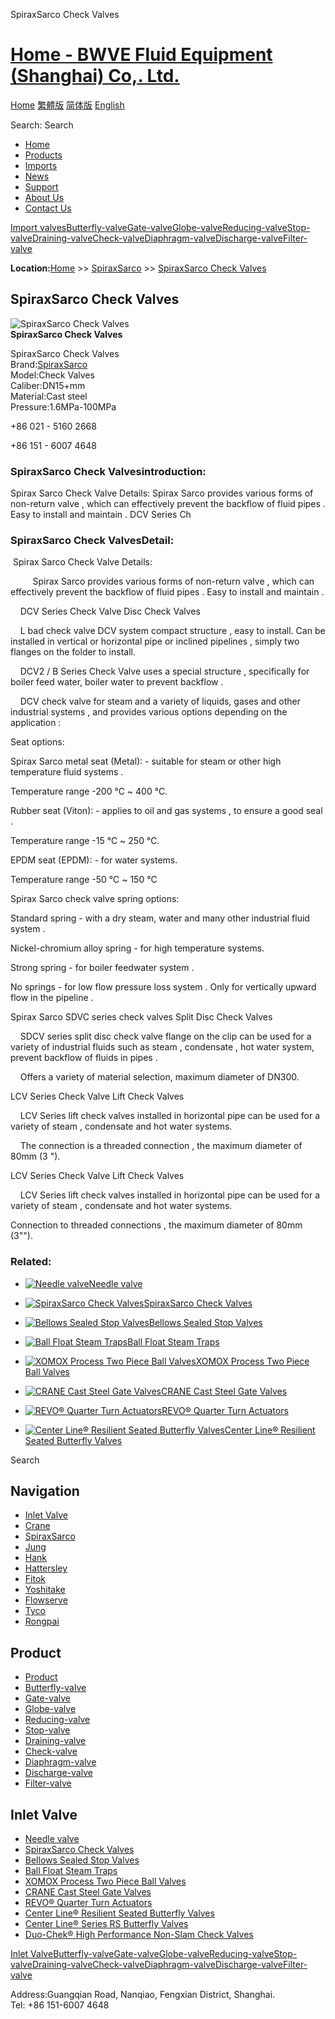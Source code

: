  SpiraxSarco Check Valves    

# [Home - BWVE Fluid Equipment (Shanghai) Co,. Ltd.](/en.html)

[Home](/en.html "home") [繁體版](/tw.html "切換到繁體中文版") [简体版](/ "切换到简体中文版") [English](/en.html "Switch to English Version")

Search: Search

-   [Home](/en.html "Home")
-   [Products](/valves/87.html "Products")
-   [Imports](/valves/88.html "Imports")
-   [News](/article/arts/85.html "News")
-   [Support](/article/arts/86.html "Support")
-   [About Us](/about_en.html "About Us")
-   [Contact Us](/contact_en.html "Contact Us")

[Import valves](/valves/88.html "Import valves")[Butterfly-valve](/valves/89.html)[Gate-valve](/valves/90.html)[Globe-valve](/valves/91.html)[Reducing-valve](/valves/92.html)[Stop-valve](/valves/93.html)[Draining-valve](/valves/94.html)[Check-valve](/valves/95.html)[Diaphragm-valve](/valves/96.html)[Discharge-valve](/valves/97.html)[Filter-valve](/valves/98.html)

**Location:**[Home](/en.html) >> [SpiraxSarco](/valves/101.html) >> [SpiraxSarco Check Valves](/valve/83.html)

## SpiraxSarco Check Valves

![](/pic/uploadimg/2014-3/201431510433053556.jpg "SpiraxSarco Check Valves")  
**SpiraxSarco Check Valves**

SpiraxSarco Check Valves  
Brand:[SpiraxSarco](/search.asp?searchword=SpiraxSarco)    
Model:Check Valves  
Caliber:DN15+mm  
Material:Cast steel  
Pressure:1.6MPa-100MPa  

+86 021 - 5160 2668

+86 151 - 6007 4648

### SpiraxSarco Check Valvesintroduction:

Spirax Sarco Check Valve Details: Spirax Sarco provides various forms of non-return valve , which can effectively prevent the backflow of fluid pipes . Easy to install and maintain . DCV Series Ch

### SpiraxSarco Check ValvesDetail:

 Spirax Sarco Check Valve Details:

         Spirax Sarco provides various forms of non-return valve , which can effectively prevent the backflow of fluid pipes . Easy to install and maintain .

    DCV Series Check Valve Disc Check Valves

    L bad check valve DCV system compact structure , easy to install. Can be installed in vertical or horizontal pipe or inclined pipelines , simply two flanges on the folder to install.

    DCV2 / B Series Check Valve uses a special structure , specifically for boiler feed water, boiler water to prevent backflow .

    DCV check valve for steam and a variety of liquids, gases and other industrial systems , and provides various options depending on the application :

Seat options:

Spirax Sarco metal seat (Metal): - suitable for steam or other high temperature fluid systems .

Temperature range -200 ℃ ~ 400 ℃.

Rubber seat (Viton): - applies to oil and gas systems , to ensure a good seal .

Temperature range -15 ℃ ~ 250 ℃.

EPDM seat (EPDM): - for water systems.

Temperature range -50 ℃ ~ 150 ℃

Spirax Sarco check valve spring options:

Standard spring - with a dry steam, water and many other industrial fluid system .

Nickel-chromium alloy spring - for high temperature systems.

Strong spring - for boiler feedwater system .

No springs - for low flow pressure loss system . Only for vertically upward flow in the pipeline .

Spirax Sarco SDVC series check valves Split Disc Check Valves

    SDCV series split disc check valve flange on the clip can be used for a variety of industrial fluids such as steam , condensate , hot water system, prevent backflow of fluids in pipes .

    Offers a variety of material selection, maximum diameter of DN300.

LCV Series Check Valve Lift Check Valves

    LCV Series lift check valves installed in horizontal pipe can be used for a variety of steam , condensate and hot water systems.

    The connection is a threaded connection , the maximum diameter of 80mm (3 ").

LCV Series Check Valve Lift Check Valves

    LCV Series lift check valves installed in horizontal pipe can be used for a variety of steam , condensate and hot water systems.

Connection to threaded connections , the maximum diameter of 80mm (3"").

  
  

### Related:

-   [![Needle valve](/pic/uploadimg/2014-3/201431510445571399.gif)Needle valve](/valve/84.html "Needle valve")

-   [![SpiraxSarco Check Valves](/pic/uploadimg/2014-3/201431510433053556.jpg)SpiraxSarco Check Valves](/valve/83.html "SpiraxSarco Check Valves")

-   [![Bellows Sealed Stop Valves](/pic/uploadimg/2014-3/201431510413511000.jpg)Bellows Sealed Stop Valves](/valve/82.html "Bellows Sealed Stop Valves")

-   [![Ball Float Steam Traps](/pic/uploadimg/2014-3/201431510391345161.jpg)Ball Float Steam Traps](/valve/81.html "Ball Float Steam Traps")

-   [![XOMOX Process Two Piece Ball Valves](/pic/uploadimg/2014-3/201431510382276241.jpg)XOMOX Process Two Piece Ball Valves](/valve/80.html "XOMOX Process Two Piece Ball Valves")

-   [![CRANE Cast Steel Gate Valves](/pic/uploadimg/2014-3/201431510372134290.jpg)CRANE Cast Steel Gate Valves](/valve/79.html "CRANE Cast Steel Gate Valves")

-   [![REVO® Quarter Turn Actuators](/pic/uploadimg/2014-3/201431510361970116.jpg)REVO® Quarter Turn Actuators](/valve/78.html "REVO® Quarter Turn Actuators")

-   [![Center Line® Resilient Seated Butterfly Valves](/pic/uploadimg/2014-3/201431510352146159.jpg)Center Line® Resilient Seated Butterfly Valves](/valve/77.html "Center Line® Resilient Seated Butterfly Valves")

Search

## Navigation

-   [Inlet Valve](/valves/88.html "Inlet Valve")
-   [Crane](/valves/100.html)
-   [SpiraxSarco](/valves/101.html)
-   [Jung](/valves/102.html)
-   [Hank](/valves/103.html)
-   [Hattersley](/valves/104.html)
-   [Fitok](/valves/105.html)
-   [Yoshitake](/valves/106.html)
-   [Flowserve](/valves/107.html)
-   [Tyco](/valves/108.html)
-   [Rongpai](/valves/109.html)

## Product

-   [Product](/valves/87.html "Product")
-   [Butterfly-valve](/valves/89.html)
-   [Gate-valve](/valves/90.html)
-   [Globe-valve](/valves/91.html)
-   [Reducing-valve](/valves/92.html)
-   [Stop-valve](/valves/93.html)
-   [Draining-valve](/valves/94.html)
-   [Check-valve](/valves/95.html)
-   [Diaphragm-valve](/valves/96.html)
-   [Discharge-valve](/valves/97.html)
-   [Filter-valve](/valves/98.html)

## Inlet Valve

-   [Needle valve](/valve/84.html)
-   [SpiraxSarco Check Valves](/valve/83.html)
-   [Bellows Sealed Stop Valves](/valve/82.html)
-   [Ball Float Steam Traps](/valve/81.html)
-   [XOMOX Process Two Piece Ball Valves](/valve/80.html)
-   [CRANE Cast Steel Gate Valves](/valve/79.html)
-   [REVO® Quarter Turn Actuators](/valve/78.html)
-   [Center Line® Resilient Seated Butterfly Valves](/valve/77.html)
-   [Center Line® Series RS Butterfly Valves](/valve/76.html)
-   [Duo-Chek® High Performance Non-Slam Check Valves](/valve/75.html)

[Inlet Valve](/valves/88.html "Inlet Valve")[Butterfly-valve](/valves/89.html)[Gate-valve](/valves/90.html)[Globe-valve](/valves/91.html)[Reducing-valve](/valves/92.html)[Stop-valve](/valves/93.html)[Draining-valve](/valves/94.html)[Check-valve](/valves/95.html)[Diaphragm-valve](/valves/96.html)[Discharge-valve](/valves/97.html)[Filter-valve](/valves/98.html)

Address:Guangqian Road, Nanqiao, Fengxian District, Shanghai.  
Tel: +86 151-6007 4648